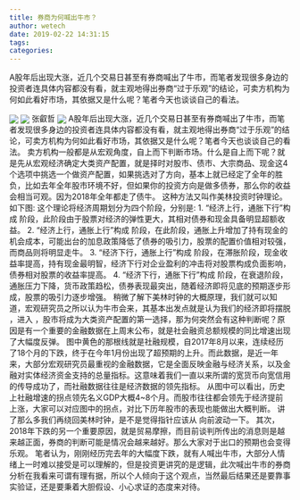 ```yaml
---
title: 券商为何喊出牛市？
author: wetech
date: 2019-02-22 14:31:15
tags: 
categories: 
---
```

A股年后出现大涨，近几个交易日甚至有券商喊出了牛市，而笔者发现很多身边的投资者连具体内容都没有看，就主观地得出券商“过于乐观”的结论，可卖方机构为何如此看好市场，其依据又是什么呢？笔者今天也谈谈自己的看法。
<!-- more -->
<img align="center" border="0" src="https://imgcdn.yicai.com/uppics/images/2019/02/3352050249602a7a56b2cf22da59f231.jpg" />
<img align="center" border="0" src="https://imgcdn.yicai.com/uppics/images/2019/02/7128ec4586896074193651c932163171.jpg" />
张叡哲
<img align="center" border="0" src="https://imgcdn.yicai.com/uppics/images/2019/02/64ae77ff96e1bab57fa65f5e6cd29fc1.jpg" />
A股年后出现大涨，近几个交易日甚至有券商喊出了牛市，而笔者发现很多身边的投资者连具体内容都没有看，就主观地得出券商“过于乐观”的结论，可卖方机构为何如此看好市场，其依据又是什么呢？笔者今天也谈谈自己的看法。
卖方机构一般都是从宏观角度，自上而下判断市场。什么是自上而下呢？就是先从宏观经济确定大类资产配置，就是择时对股市、债市、大宗商品、现金这4个选项中挑选一个做资产配置，如果挑选对了方向，基本上就已经定了全年的胜负，比如去年全年股市环境不好，但如果你的投资方向是做多债券，那么你的收益会相当可观。因为2018年全年都走了债牛。
这种方法又叫作美林投资时钟理论。如下图:
这个理论将经济周期划分为四个阶段，分别是:
1. “经济上行，通胀下行”构成
阶段，此阶段由于股票对经济的弹性更大，其相对债券和现金具备明显超额收益。
2. “经济上行，通胀上行”构成
阶段，在此阶段，通胀上升增加了持有现金的机会成本，可能出台的加息政策降低了债券的吸引力，股票的配置价值相对较强，而商品则将明显走牛。
3. “经济下行，通胀上行”构成
阶段，在滞胀阶段，现金收益率提高，持有现金最明智，经济下行对企业盈利的冲击将对股票构成负面影响，债券相对股票的收益率提高。
4. “经济下行，通胀下行”构成
阶段，在衰退阶段，通胀压力下降，货币政策趋松，债券表现最突出，随着经济即将见底的预期逐步形成，股票的吸引力逐步增强。
稍微了解下美林时钟的大概原理，我们就可以知道，宏观研究员之所以认为牛市会来，其基本出发点就是认为我们的经济即将摆脱
，进入
，股市将成为大类资产配置的第一选择，那为何突然会有这种判断呢？原因是有一个重要的金融数据在上周末公布，就是社会融资总额规模的同比增速出现了大幅度反弹。
图中黄色的那根线就是社融规模，自2017年8月以来，连续经历了18个月的下跌，终于在今年1月份出现了超预期的上升。而此数据，是近一年来，大部分宏观研究员最重视的金融数据，它是全面反映金融与经济关系，以及金融对实体经济资金支持的总量指标。这意味着我们一直以来所谓的宽货币向宽信用的传导成功了，而社融数据往往是经济数据的领先指标。
从图中可以看出，历史上社融增速的拐点领先名义GDP大概4~8个月。而股市往往都会领先于经济提前上涨，大家可以对应图中的拐点，对比下历年股市的表现也能做出大概判断。
讲了那么多我们再绕回美林时钟，是不是觉得指针应该从
向前波动一下。
其次，2018年下跌的另一个重要原因，就是贸易摩擦，而目前谈判所传出的消息则是越来越正面，券商的判断可能是情况会越来越好。那么大家对于出口的预期也会变得乐观。
笔者认为，刚刚经历完去年的大幅度下跌，就有人喊出牛市，大部分人情绪上一时难以接受是可以理解的，但是投资更讲究的是逻辑，此次喊出牛市的券商分析在我看来可谓有理有据，所以个人倾向于这个观点，当然最后结果还是要靠事实验证，还是要秉着大胆假设、小心求证的态度来对待。
 
 
